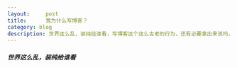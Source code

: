 ```yaml
---
layout:     post
title:      我为什么写博客？
category: blog
description: 世界这么乱，装纯给谁看，写博客这个这么古老的行为，还有必要拿出来说吗，我看有。
---
```


##### 世界这么乱，装纯给谁看
